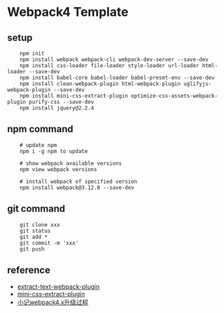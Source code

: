 # Webpack4 Template

## setup
		npm init
		npm install webpack webpack-cli webpack-dev-server --save-dev
		npm install css-loader file-loader style-loader url-loader html-loader --save-dev
		npm install babel-core babel-loader babel-preset-env --save-dev
		npm install clean-webpack-plugin html-webpack-plugin uglifyjs-webpack-plugin --save-dev
		npm install mini-css-extract-plugin optimize-css-assets-webpack-plugin purify-css --save-dev
		npm install jquery@2.2.4

## npm command
		# update npm
		npm i -g npm to update

		# show webpack available versions
		npm view webpack versions

		# install webpack of specified version
		npm install webpack@3.12.0 --save-dev

## git command
		git clone xxx
		git status
		git add *
		git commit -m 'xxx'
		git push

## reference
- [extract-text-webpack-plugin](https://github.com/webpack-contrib/extract-text-webpack-plugin)
- [mini-css-extract-plugin](https://github.com/webpack-contrib/mini-css-extract-plugin)
- [小记webpack4.x升级过程](https://www.imooc.com/article/24738)
